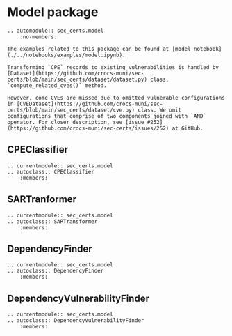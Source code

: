 # Model package

```{eval-rst}
.. automodule:: sec_certs.model
    :no-members:
```

```{tip}
The examples related to this package can be found at [model notebook](./../notebooks/examples/model.ipynb).
```

```{warning}
Transforming `CPE` records to existing vulnerabilities is handled by [Dataset](https://github.com/crocs-muni/sec-certs/blob/main/sec_certs/dataset/dataset.py) class, `compute_related_cves()` method.

However, come CVEs are missed due to omitted vulnerable configurations in [CVEDataset](https://github.com/crocs-muni/sec-certs/blob/main/sec_certs/dataset/cve.py) class. We omit configurations that comprise of two components joined with `AND` operator. For closer description, see [issue #252](https://github.com/crocs-muni/sec-certs/issues/252) at GitHub.
```

## CPEClassifier

```{eval-rst}
.. currentmodule:: sec_certs.model
.. autoclass:: CPEClassifier
    :members:
```

## SARTranformer

```{eval-rst}
.. currentmodule:: sec_certs.model
.. autoclass:: SARTransformer
    :members:
```

## DependencyFinder

```{eval-rst}
.. currentmodule:: sec_certs.model
.. autoclass:: DependencyFinder
    :members:
```

## DependencyVulnerabilityFinder

```{eval-rst}
.. currentmodule:: sec_certs.model
.. autoclass:: DependencyVulnerabilityFinder
    :members:
```